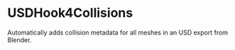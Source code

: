 # USDHook4Collisions
Automatically adds collision metadata for all meshes in an USD export from Blender.

